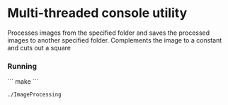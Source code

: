 # Multi-threaded console utility

<p>
Processes images from the specified folder and saves the processed images to another specified folder. Complements the image to a constant and cuts out a square
</p>


<h3>Running</h3>
```
make
``` 

</br>

```
./ImageProcessing
``` 